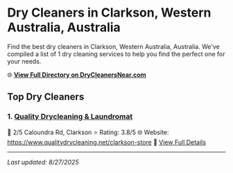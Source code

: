 # Dry Cleaners in Clarkson, Western Australia, Australia

Find the best dry cleaners in Clarkson, Western Australia, Australia. We've compiled a list of 1 dry cleaning services to help you find the perfect one for your needs.

🌐 **[View Full Directory on DryCleanersNear.com](https://drycleanersnear.com/city/Australia/Western%20Australia/Clarkson)**

## Top Dry Cleaners

### 1. [Quality Drycleaning & Laundromat](https://drycleanersnear.com/dryCleaner/68ad164e1d9ee695c9252f28/quality-drycleaning-laundromat)
📍 2/5 Caloundra Rd, Clarkson
⭐ Rating: 3.8/5
🌐 Website: https://www.qualitydrycleaning.net/clarkson-store
🔗 [View Full Details](https://drycleanersnear.com/dryCleaner/68ad164e1d9ee695c9252f28/quality-drycleaning-laundromat)


---

*Last updated: 8/27/2025*
